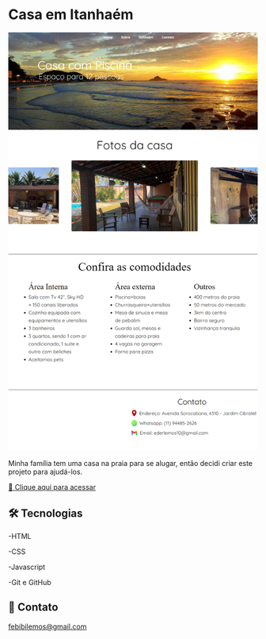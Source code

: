 # Casa em Itanhaém

![CasaItanhaem2.png](./.github/CasaItanhaem2.png)

Minha família tem uma casa na praia para se alugar, então decidi criar este projeto para ajudá-los.

[🔗 Clique aqui para acessar](https://lemonaja.github.io/Casa-Itanhaem/)

## 🛠 Tecnologias 

-HTML

-CSS

-Javascript

-Git e GitHub

## 👋 Contato

febibilemos@gmail.com



